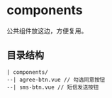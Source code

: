 # components

公共组件放这边，方便复用。

## 目录结构

```
| components/
--| agree-btn.vue // 勾选同意按钮
--| sms-btn.vue // 短信发送按钮

```
